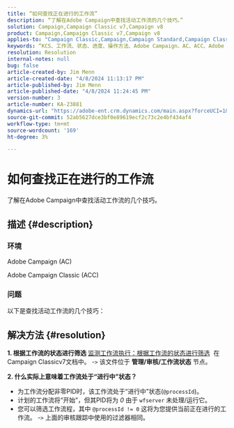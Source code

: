 ```yaml
---
title: “如何查找正在进行的工作流”
description: “了解在Adobe Campaign中查找活动工作流的几个技巧。”
solution: Campaign,Campaign Classic v7,Campaign v8
product: Campaign,Campaign Classic v7,Campaign v8
applies-to: "Campaign Classic,Campaign,Campaign Standard,Campaign Classic v7,Campaign v8"
keywords: “KCS、工作流、状态、进度、操作方法、Adobe Campaign、AC、ACC、Adobe Campaign Classic”
resolution: Resolution
internal-notes: null
bug: false
article-created-by: Jim Menn
article-created-date: "4/8/2024 11:13:17 PM"
article-published-by: Jim Menn
article-published-date: "4/8/2024 11:24:45 PM"
version-number: 3
article-number: KA-23881
dynamics-url: "https://adobe-ent.crm.dynamics.com/main.aspx?forceUCI=1&pagetype=entityrecord&etn=knowledgearticle&id=224e7394-fdf5-ee11-a1fe-6045bd006268"
source-git-commit: 52ab5627dce3bf0e89619ecf2c73c2e4bf434af4
workflow-type: tm+mt
source-wordcount: '169'
ht-degree: 3%

---
```


# 如何查找正在进行的工作流


了解在Adobe Campaign中查找活动工作流的几个技巧。

## 描述 {#description}


### 环境

Adobe Campaign (AC)

Adobe Campaign Classic (ACC)

### 问题

以下是查找活动工作流的几个技巧：


## 解决方法 {#resolution}


<b>1. 根据工作流的状态进行筛选</b>
[监测工作流执行：根据工作流的状态进行筛选](https://experienceleague.adobe.com/docs/campaign-classic/using/automating-with-workflows/monitoring-workflows/monitoring-workflow-execution.html?lang=en#filtering-workflows-status)  在Campaign Classicv7文档中。
-`>`  该文件位于 <b>管理/审核/工作流状态</b> 节点。

<b>2. 什么实际上意味着工作流处于“进行中”状态？</b>
- 为工作流分配非零PID时，该工作流处于“进行中”状态(`@processId`)。
- 计划的工作流将“开始”，但其PID将为 *0* 由于 `wfserver` 未处理/运行它。
- 您可以筛选工作流程，其中 `@processId != 0` 这将为您提供当前正在进行的工作流。
-`>`  上面的审核跟踪中使用的过滤器相同。
